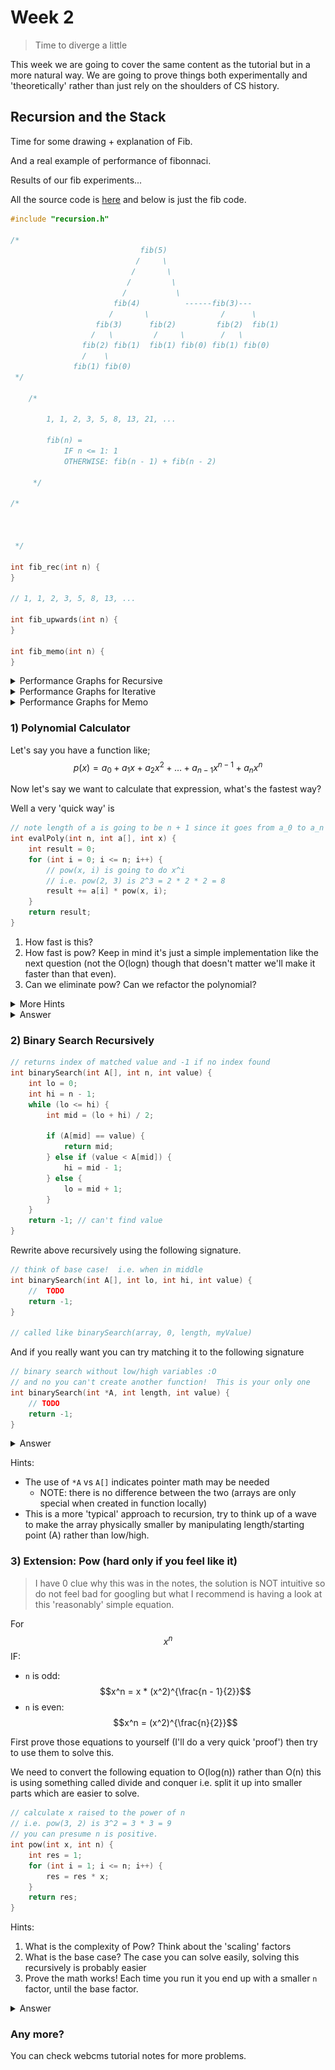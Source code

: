 
# Week 2

> Time to diverge a little

This week we are going to cover the same content as the tutorial but in a more natural way.  We are going to prove things both experimentally and 'theoretically' rather than just rely on the shoulders of CS history.

## Recursion and the Stack

Time for some drawing + explanation of Fib.

And a real example of performance of fibonnaci.

Results of our fib experiments...

All the source code is [here](https://github.com/BraedonWooding/CompTutoring/tree/main/docs/T2/2521/Tute1) and below is just the fib code.

```c
#include "recursion.h"

/*
                             fib(5)
                            /     \
                           /       \
                          /         \
                         /           \
                       fib(4)          ------fib(3)---
                      /       \                /      \
                   fib(3)      fib(2)         fib(2)  fib(1)
                  /   \         /     \        /   \
                fib(2) fib(1)  fib(1) fib(0) fib(1) fib(0)
                /    \
              fib(1) fib(0)
 */

    /*

        1, 1, 2, 3, 5, 8, 13, 21, ...

        fib(n) =
            IF n <= 1: 1
            OTHERWISE: fib(n - 1) + fib(n - 2)

     */

/*



 */

int fib_rec(int n) {
}

// 1, 1, 2, 3, 5, 8, 13, ...

int fib_upwards(int n) {
}

int fib_memo(int n) {
}
```

<details>
<summary>Performance Graphs for Recursive</summary>

![Exponential Trend for Recursive](../../assets/img/recursive.png)

</details>

<details>
<summary>Performance Graphs for Iterative</summary>

![Wide linear trend for Iterative](../../assets/img/iterative.png)

</details>

<details>
<summary>Performance Graphs for Memo</summary>

![Almost constant trend for Memo](../../assets/img/memo.png)

</details>

### 1) Polynomial Calculator

Let's say you have a function like; $$p(x) = a_0 + a_1 x + a_2 x^2 + \dots + a_{n-1} x^{n-1} + a_n x^n $$

Now let's say we want to calculate that expression, what's the fastest way?

Well a very 'quick way' is

```c
// note length of a is going to be n + 1 since it goes from a_0 to a_n
int evalPoly(int n, int a[], int x) {
    int result = 0;
    for (int i = 0; i <= n; i++) {
        // pow(x, i) is going to do x^i
        // i.e. pow(2, 3) is 2^3 = 2 * 2 * 2 = 8
        result += a[i] * pow(x, i);
    }
    return result;
}
```

1. How fast is this?
2. How fast is pow?  Keep in mind it's just a simple implementation like the next question (not the O(logn) though that doesn't matter we'll make it faster than that even).
3. Can we eliminate pow?  Can we refactor the polynomial?

<details>
<summary>More Hints</summary>

Refactoring polynomial gives us

$$ p(x) = a_0 + x * (a_1 + x * (a_2 + x * \dots)) $$

You'll notice that there are only `n` multiplications now as long as we keep track of the previous `x` result.

</details>

<details>
<summary>Answer</summary>

1. `O(n^2)` since `pow(x, n)` is `O(n)` (or `O(n log n)` if you want to be pedantic)
2. Pow is `O(n)` or `O(log n)`
3. Yes!  Refactoring is in hints.

Solution is

```c
int evalPoly(int n, int a[], int x) {
    int result = 0;
    int cur_x = 1;

    for (int i = 0; i <= n; i++) {
        // cur_x is multiplied by x each time
        // so it goes * 1, * x, * x^2, ... as expected
        result += a[i] * cur_x;
        cur_x *= x;
    }
    return result;
}
```

Crazy Ideas: Can you go faster?  What if we just want an 'approximate' solution?

</details>

### 2) Binary Search Recursively

```c
// returns index of matched value and -1 if no index found
int binarySearch(int A[], int n, int value) {
	int lo = 0;
	int hi = n - 1;
	while (lo <= hi) {
		int mid = (lo + hi) / 2;
		
		if (A[mid] == value) {
			return mid;
		} else if (value < A[mid]) {
			hi = mid - 1;
		} else {
			lo = mid + 1;
		}
	}
	return -1; // can't find value
}
```

Rewrite above recursively using the following signature.

```c
// think of base case!  i.e. when in middle
int binarySearch(int A[], int lo, int hi, int value) {
    //  TODO
    return -1;
}

// called like binarySearch(array, 0, length, myValue)
```

And if you really want you can try matching it to the following signature

```c
// binary search without low/high variables :O
// and no you can't create another function!  This is your only one
int binarySearch(int *A, int length, int value) {
    // TODO
    return -1;
}
```

<details>
<summary>Answer</summary>

```c
// think of base case!  i.e. when in middle
int binarySearch(int A[], int lo, int hi, int value) {
    // no more 'places' to look
    if (lo > hi) return -1;

    int middle = (lo + hi) / 2;
    if (value < A[middle]) {
        // Therefore value must be before A[middle]
        return binarySearch(A, lo, middle - 1, value);
    } else if (A[middle] < value) {
        // Value must be after A[middle]
        return binarySearch(A, middle + 1, hi, value);
    } else {
        // Found value
        return middle;
    }
}

// called like binarySearch(array, 0, length, myValue)
```

And if you really want you can try matching it to the following signature

```c
// binary search without low/high variables :O
// and no you can't create another function!  This is your only one

// NOTE: this is actually significantly easier to conceptualise!!
//       try to avoid just converting while -> recursion look the previous function
int binarySearch(int *A, int length, int value) {
    // no where else to look!
    if (length == 0) return -1;

    // lo = 0, hi = length - 1 therefore lo + hi = 0 + length - 1
    int middle = (length - 1) / 2;
    if (value < A[middle]) {
        // Value before middle
        // just 'middle' not middle - 1 since we are passing it in as a length
        // i.e. for an array of length 4 (1, 2, 3, 4) our index is (4 - 1) / 2
        //      which is 3 / 2 -> 1, therefore if value < A[1] (i.e. value == 1)
        //      the new array is [0, 1) or rather starts at A and has a length of 1
        return binarySearch(A, middle, value);
    } else if (A[middle] < value) {
        // Value after middle
        // we add 1 here because it's an index i.e. for our previous example above
        // if value > A[1] (i.e. value > 2) then we want it to be [2, 3]
        // i.e. A starts at A_old + (1 + 1) and goes for middle + 1 elements (2)

        // what we move forward by we have to remove from our length
        // i.e. if we move [1, 2, 3, 4] -> [3, 4] the start moves forwards 2
        //      and the length goes down by 2
        return binarySearch(A + middle + 1, length - middle + 1, value);
    } else {
        // Found value
        return middle;
    }
}
```

</details>

Hints:
- The use of `*A` vs `A[]` indicates pointer math may be needed
    - NOTE: there is no difference between the two (arrays are only special when created in function locally)
- This is a more 'typical' approach to recursion, try to think up of a wave to make the array physically smaller by manipulating length/starting point (A) rather than low/high.

### 3) Extension: Pow (hard only if you feel like it)

> I have 0 clue why this was in the notes, the solution is NOT intuitive so do not feel bad for googling but what I recommend is having a look at this 'reasonably' simple equation.

For $$x^n$$ IF:
- `n` is odd: $$x^n = x * (x^2)^{\frac{n - 1}{2}}$$
- `n` is even: $$x^n = (x^2)^{\frac{n}{2}}$$

First prove those equations to yourself (I'll do a very quick 'proof') then try to use them to solve this.

We need to convert the following equation to O(log(n)) rather than O(n) this is using something called divide and conquer i.e. split it up into smaller parts which are easier to solve.

```c
// calculate x raised to the power of n
// i.e. pow(3, 2) is 3^2 = 3 * 3 = 9
// you can presume n is positive.
int pow(int x, int n) {
	int res = 1;
	for (int i = 1; i <= n; i++) {
		res = res * x;
	}
	return res;
}
```

Hints:

1. What is the complexity of Pow?  Think about the 'scaling' factors
2. What is the base case?  The case you can solve easily, solving this recursively is probably easier
3. Prove the math works!  Each time you run it you end up with a smaller `n` factor, until the base factor.

<details>
<summary>Answer</summary>

1. Complexity of base one is `O(n)`
2. Base case of pow is going to be `pow(x, 0)` and `pow(x, 1)` being 1 and x respectively
3. Each time the expression evaluates our `n` gets smaller and smaller till eventually it reaches 0 or 1

We can prove 3 using some simple recurrence proofs (proof by induction)...

We only require that ...

$$
T(x^2, a) = T(x, 2 * a) = T(x, a)^2
$$

This can be very easily proven i.e. 

$$ (x^2)^a = x^(2 * a) = (x^a)^2 $$

$$
\begin{aligned}
\textbf{Base Case} \\
T(x, 0) &= 1 \\
T(x, 1) &= x \\
\textbf{Important presumptions} \\
\textbf{Presuming T(x, k) resolves for constant x} \\
T(x, 2 * k + 1) &= x * T(x^2, \frac{(2 * k + 1) - 1}{2}) = x * T(x^2, k) = x * T(x, k)^2 \\
T(x, 2 * k) &= T(x^2, \frac{2 * k}{2}) = T(x^2, k) = T(x, k)^2
\end{aligned}
$$

You can prove it many other ways but that's probably the simplest.

```c
int pow(int x, int n) {
	if (n == 0) return 1;
	if (n == 1) return x;
	if (n % 2 == 0) {
        // n is even
		return pow(x * x, n / 2);
	} else {
        // n is odd
		return x * pow(x * x, (n - 1) / 2);
	}
}
```

We can even write a tail call recursive function (why isn't the previous one tail call recursive?)

```c
// c is the 'const' factor
int actual_pow(int c, int x, int n) {
    // notice we have no 'actual' actions to perform after our return!
    if (n == 0)             return c;
    else if (n == 1)        return c * x;
    else if (n % 2 == 0)    return actual_pow(y, x * x, n / 2);
    else                    return actual_pow(y * x, x * x, (n - 1) / 2);
}

int pow(int x, int n) {
    return actual_pow(1, x, n);
}

// and for those who want to feel pain, the same one as a ternary
int actual_pain(int c, int x, int n) {
    return (n == 0 ? c
        :  (n == 1 ? c * x
            : (n % 2 == 0 ? actual_pain(y, x * x, n / 2)
                : actual_pain(y * x, x * x, (n - 1) / 2)
            )
        )
    );
}
```

NOTE: COMP 2521 is not a math class, you do not require heavy math.  This question in my opinion wasn't a brilliant question so don't fret if you found it too hard, it was intentionally obtuse by requiring a mathematical intuition.

</details>

### Any more?

You can check webcms tutorial notes for more problems.


